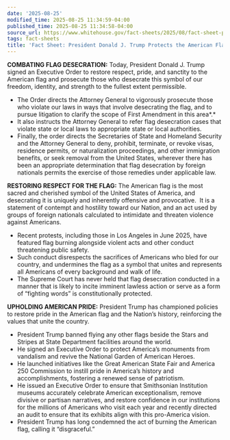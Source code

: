 ```yaml
---
date: '2025-08-25'
modified_time: 2025-08-25 11:34:59-04:00
published_time: 2025-08-25 11:34:58-04:00
source_url: https://www.whitehouse.gov/fact-sheets/2025/08/fact-sheet-president-donald-j-trump-protects-the-american-flag-from-desecration/
tags: fact-sheets
title: 'Fact Sheet: President Donald J. Trump Protects the American Flag from Desecration'
---
```

 
**COMBATING FLAG DESECRATION:** Today, President Donald J. Trump signed
an Executive Order to restore respect, pride, and sanctity to the
American flag and prosecute those who desecrate this symbol of our
freedom, identity, and strength to the fullest extent permissible.

-   The Order directs the Attorney General to vigorously prosecute those
    who violate our laws in ways that involve desecrating the flag, and
    to pursue litigation to clarify the scope of First Amendment in this
    area*.*
-   It also instructs the Attorney General to refer flag desecration
    cases that violate state or local laws to appropriate state or local
    authorities.
-   Finally, the order directs the Secretaries of State and Homeland
    Security and the Attorney General to deny, prohibit, terminate, or
    revoke visas, residence permits, or naturalization proceedings, and
    other immigration benefits, or seek removal from the United States,
    wherever there has been an appropriate determination that flag
    desecration by foreign nationals permits the exercise of those
    remedies under applicable law.

**RESTORING RESPECT FOR THE FLAG:** The American flag is the most sacred
and cherished symbol of the United States of America, and desecrating it
is uniquely and inherently offensive and provocative.  It is a statement
of contempt and hostility toward our Nation, and an act used by groups
of foreign nationals calculated to intimidate and threaten violence
against Americans.

-   Recent protests, including those in Los Angeles in June 2025, have
    featured flag burning alongside violent acts and other conduct
    threatening public safety.
-   Such conduct disrespects the sacrifices of Americans who bled for
    our country, and undermines the flag as a symbol that unites and
    represents all Americans of every background and walk of life.
-   The Supreme Court has never held that flag desecration conducted in
    a manner that is likely to incite imminent lawless action or serve
    as a form of “fighting words” is constitutionally protected. 

**UPHOLDING AMERICAN PRIDE:** President Trump has championed policies to
restore pride in the American flag and the Nation’s history, reinforcing
the values that unite the country.

-   President Trump banned flying any other flags beside the Stars and
    Stripes at State Department facilities around the world.
-   He signed an Executive Order to protect America’s monuments from
    vandalism and revive the National Garden of American Heroes.
-   He launched initiatives like the Great American State Fair and
    America 250 Commission to instill pride in America’s history and
    accomplishments, fostering a renewed sense of patriotism.
-   He issued an Executive Order to ensure that Smithsonian Institution
    museums accurately celebrate American exceptionalism, remove
    divisive or partisan narratives, and restore confidence in our
    institutions for the millions of Americans who visit each year and
    recently directed an audit to ensure that its exhibits align with
    this pro-America vision. 
-   President Trump has long condemned the act of burning the American
    flag, calling it “disgraceful.”

